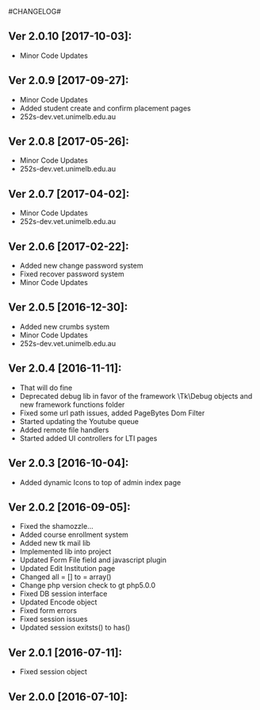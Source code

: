 #CHANGELOG#

Ver 2.0.10 [2017-10-03]:
-------------------------------
 - Minor Code Updates


Ver 2.0.9 [2017-09-27]:
-------------------------------
 - Minor Code Updates
 - Added student create and confirm placement pages
 - 252s-dev.vet.unimelb.edu.au


Ver 2.0.8 [2017-05-26]:
-------------------------------
 - Minor Code Updates
 - 252s-dev.vet.unimelb.edu.au


Ver 2.0.7 [2017-04-02]:
-------------------------------
 - Minor Code Updates
 - 252s-dev.vet.unimelb.edu.au


Ver 2.0.6 [2017-02-22]:
-------------------------------
 - Added new change password system
 - Fixed recover password system
 - Minor Code Updates


Ver 2.0.5 [2016-12-30]:
-------------------------------
 - Added new crumbs system
 - Minor Code Updates
 - 252s-dev.vet.unimelb.edu.au


Ver 2.0.4 [2016-11-11]:
-------------------------------
 - That will do fine
 - Deprecated debug lib in favor of the framework \Tk\Debug objects and new framework functions folder
 - Fixed some url path issues, added PageBytes Dom Filter
 - Started updating the Youtube queue
 - Added remote file handlers
 - Started added UI controllers for LTI pages


Ver 2.0.3 [2016-10-04]:
-------------------------------
 - Added dynamic Icons to top of admin index page


Ver 2.0.2 [2016-09-05]:
-------------------------------
 - Fixed the shamozzle...
 - Added course enrollment system
 - Added new tk mail lib
 - Implemented lib into project
 - Updated Form File field and javascript plugin
 - Updated Edit Institution page
 - Changed all = [] to = array()
 - Change php version check to gt php5.0.0
 - Fixed DB session interface
 - Updated Encode object
 - Fixed form errors
 - Fixed session issues
 - Updated session exitsts() to has()


Ver 2.0.1 [2016-07-11]:
-------------------------------
 - Fixed session object


Ver 2.0.0 [2016-07-10]:
-------------------------------


